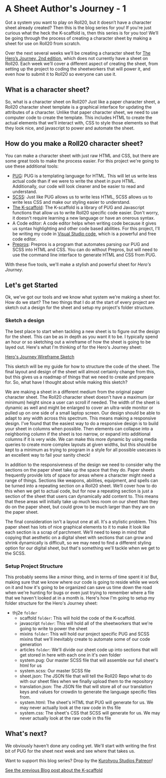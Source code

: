 # A Sheet Author's Journey - 1
Got a system you want to play on Roll20, but it doesn’t have a character sheet already created? Then this is the blog series for you! If you're just curious what the heck the K-scaffold is, then this series is for you too! We’ll be going through the process of creating a character sheet by making a sheet for use on Roll20 from scratch.

Over the next several weeks we’ll be creating a character sheet for [The Hero’s Journey, 2nd edition](https://www.drivethrurpg.com/product/295279/The-Heros-Journey-Second-Edition), which does not currently have a sheet on Roll20. Each week we’ll cover a different aspect of creating the sheet, from setting up the project to coding the sheetworkers that will power it, and even how to submit it to Roll20 so everyone can use it.

## What is a character sheet?
So, what is a character sheet on Roll20? Just like a paper character sheet, a Roll20 character sheet template is a graphical interface for updating the attributes of a character. Unlike that paper character sheet, we need to use computer code to create the template. This includes HTML to create the actual elements that we’ll interact with, CSS to style those elements so that they look nice, and javascript to power and automate the sheet.

## How do you make a Roll20 character sheet?
You can make a character sheet with just raw HTML and CSS, but there are some great tools to make the process easier. For this project we're going to use these additional tools:
- [PUG](https://pugjs.org/api/getting-started.html): PUG is a templating language for HTML. This will let us write less actual code than if we were to write the sheet in pure HTML. Additionally, our code will look cleaner and be easier to read and understand.
- [SCSS](https://sass-lang.com/): Just like PUG allows us to write less HTML, SCSS allows us to write less CSS and make our styling easier to understand.
- [The K-scaffold](https://github.com/Kurohyou/Roll20-Snippets/tree/main/K_Scaffold): The K-scaffold is a library of PUG and Javascript functions that allow us to write Roll20 specific code easier. Don't worry, it doesn't require learning a new language or have an onerous syntax.
- A Code editor: A code editor helps when writing code because it gives us syntax highlighting and other code based abilities. For this project, I'll be writing my code in [Visual Studio code](https://code.visualstudio.com/), which is a powerful and free code editor.
- [Prepros](https://prepros.io/): Prepros is a program that automates parsing our PUG and SCSS into HTML and CSS. You can do without Prepros, but will need to use the command line interface to generate HTML and CSS from PUG.

With these five tools, we'll make a stylish and powerful sheet for *Hero's Journey*.
## Let's get Started
Ok, we've got our tools and we know what system we're making a sheet for. How do we start? The two things that I do at the start of every project are sketch out a design for the sheet and setup my project's folder structure.

### Sketch a design
The best place to start when tackling a new sheet is to figure out the design for the sheet. This can be as in depth as you want it to be. I typically spend an hour or so sketching out a wireframe of how the sheet is going to be layed out. Here's what I'm thinking of for the Hero's Journey sheet:

[Hero's Journey Wireframe Sketch](../assets/wireframe.png)

This sketch will be my guide for how to structure the code of the sheet. The final layout and design of the sheet will almost certainly change from this, but this gives us a roadmap of things that we need to create and prepare for. So, what have I thought about while making this sketch?

We are making a sheet in a different medium from the original paper character sheet. The Roll20 character sheet doesn't have a maximum (or minimum) height since a user can scroll if needed. The width of the sheet is dynamic as well and might be enlarged to cover an ultra-wide monitor or pulled up on one side of a small laptop screen. Our design should be able to adapt to any width across this spectrum. This means making a responsive design. I've found that the easiest way to do a responsive design is to build your sheet in columns when possible. Then elements can collapse into a neighboring column if the sheet is too narrow, or expand into additional columns if it is very wide. We can make this more dynamic by using media queries to create more complex layouts at given widths, but this should be kept to a minimum as trying to program in a style for all possible usecases is an excellent way to fail your sanity check!

In addition to the responsiveness of the design we need to consider why the sections on the paper sheet take up the space that they do. Paper sheets frequently provide lots of space for areas where a character might need a range of things. Sections like weapons, abilities, equipment, and spells can be turned into a repeating section on a Roll20 sheet. We’ll cover how to do this when we get to actual code, but for now a repeating section is just a section of the sheet that users can dynamically add content to. This means that these areas will initially take up much less room on our sheet than they do on the paper sheet, but could grow to be much larger than they are on the paper sheet.

The final consideration isn't a layout one at all. It's a stylistic problem. This paper sheet has lots of nice graphical elements to it to make it look like each section is a scrap of parchment. We’ll need to keep in mind that copying that aesthetic on a digital sheet with sections that can grow and shrink dynamically is difficult, so we may need to find a different styling option for our digital sheet, but that's something we'll tackle when we get to the SCSS.

### Setup Project Structure
This probably seems like a minor thing, and in terms of time spent it is! But, making sure that we know where our code is going to reside while we work on it and how it's going to be organized can save us time down the road when we're hunting for bugs or even just trying to remember where a file that we haven't looked at in a month is. Here's how I'm going to setup my folder structure for the Hero's Journey sheet:
- thj2e `folder`
  - scaffold `folder`: This will hold the code of the K-scaffold.
  - javascript `folder`: This will hold all of the sheetworkers that we're going to write to power the sheet
  - mixins `folder`: This will hold our project specific PUG and SCSS mixins that we'll inevitably create to automate some of our code generation
  - articles `folder`: We'll divide our sheet code up into sections that will get stored in here with each one in it's own folder
  - system.pug: Our master SCSS file that will assemble our full sheet's html for us
  - system.scss: Our master SCSS file
  - sheet.json: The JSON file that will tell the Roll20 Repo what to do with our sheet files when we finally upload them to the repository
  - translation.json: The JSON file that will store all of our translation keys and values for crowdin to generate the language specific files from.
  - system.html: The sheet's HTML that PUG will generate for us. We may never actually look at the raw code in ths file
  - system.css: The sheet's CSS that SCSS will generate for us. We may never actually look at the raw code in ths file

## What's next?
We obviously haven't done any coding yet. We'll start with writing the first bit of PUG for the sheet next week and see where that takes us.

Want to support this blog series? Drop by the [Kurohyou Studios Patreon](https://patreon.com/kurohyoustudios)!

[See the previous Blog post about the K-scaffold](https://app.roll20.net/forum/post/10646215/introducing-the-k-scaffold-for-building-character-sheets)
